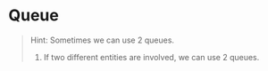 # Queue


> Hint: Sometimes we can use 2 queues.
> 1. If two different entities are involved, we can use 2 queues.


